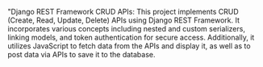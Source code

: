 "Django REST Framework CRUD APIs: This project implements CRUD (Create, Read, Update, Delete) APIs using Django REST Framework. It incorporates various concepts including nested and custom serializers, linking models, and token authentication for secure access. Additionally, it utilizes JavaScript to fetch data from the APIs and display it, as well as to post data via APIs to save it to the database.
